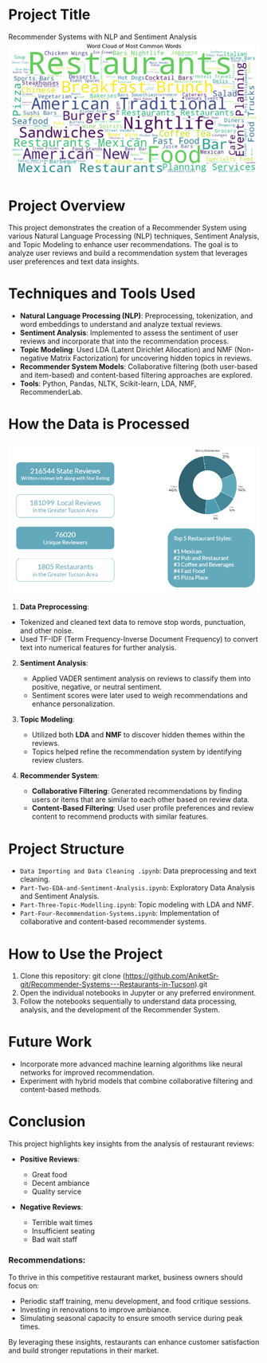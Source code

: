 # Project Title
 Recommender Systems with NLP and Sentiment Analysis
 ![Word Cloud for the data](Images/Word_Cloud.png)
# Project Overview
This project demonstrates the creation of a Recommender System using various Natural Language Processing (NLP) techniques, Sentiment Analysis, and Topic Modeling to enhance user recommendations. The goal is to analyze user reviews and build a recommendation system that leverages user preferences and text data insights.
# Techniques and Tools Used
- **Natural Language Processing (NLP)**: Preprocessing, tokenization, and word embeddings to understand and analyze textual reviews.
- **Sentiment Analysis**: Implemented to assess the sentiment of user reviews and incorporate that into the recommendation process.
- **Topic Modeling**: Used LDA (Latent Dirichlet Allocation) and NMF (Non-negative Matrix Factorization) for uncovering hidden topics in reviews.
- **Recommender System Models**: Collaborative filtering (both user-based and item-based) and content-based filtering approaches are explored.
- **Tools**: Python, Pandas, NLTK, Scikit-learn, LDA, NMF, RecommenderLab.
# How the Data is Processed
![Analysis](Images/Stats.png)
 1. **Data Preprocessing**: 
   - Tokenized and cleaned text data to remove stop words, punctuation, and other noise.
   - Used TF-IDF (Term Frequency-Inverse Document Frequency) to convert text into numerical features for further analysis.

2. **Sentiment Analysis**:
   - Applied VADER sentiment analysis on reviews to classify them into positive, negative, or neutral sentiment.
   - Sentiment scores were later used to weigh recommendations and enhance personalization.

3. **Topic Modeling**:
   - Utilized both **LDA** and **NMF** to discover hidden themes within the reviews.
   - Topics helped refine the recommendation system by identifying review clusters.

4. **Recommender System**:
   - **Collaborative Filtering**: Generated recommendations by finding users or items that are similar to each other based on review data.
   - **Content-Based Filtering**: Used user profile preferences and review content to recommend products with similar features.
# Project Structure
 - `Data Importing and Data Cleaning .ipynb`: Data preprocessing and text cleaning.
 - `Part-Two-EDA-and-Sentiment-Analysis.ipynb`: Exploratory Data Analysis and Sentiment Analysis.
 - `Part-Three-Topic-Modelling.ipynb`: Topic modeling with LDA and NMF.
 - `Part-Four-Recommendation-Systems.ipynb`: Implementation of collaborative and content-based recommender systems.
# How to Use the Project
1. Clone this repository:
git clone (https://github.com/AniketSr-git/Recommender-Systems---Restaurants-in-Tucson).git
2. Open the individual notebooks in Jupyter or any preferred environment.
3. Follow the notebooks sequentially to understand data processing, analysis, and the development of the Recommender System.
# Future Work
 - Incorporate more advanced machine learning algorithms like neural networks for improved recommendation.
 - Experiment with hybrid models that combine collaborative filtering and content-based methods.
# Conclusion
 This project highlights key insights from the analysis of restaurant reviews:

- **Positive Reviews**:
  - Great food
  - Decent ambiance
  - Quality service

- **Negative Reviews**:
  - Terrible wait times
  - Insufficient seating
  - Bad wait staff

### Recommendations:
To thrive in this competitive restaurant market, business owners should focus on:
  - Periodic staff training, menu development, and food critique sessions.
  - Investing in renovations to improve ambiance.
  - Simulating seasonal capacity to ensure smooth service during peak times.

By leveraging these insights, restaurants can enhance customer satisfaction and build stronger reputations in their market.




